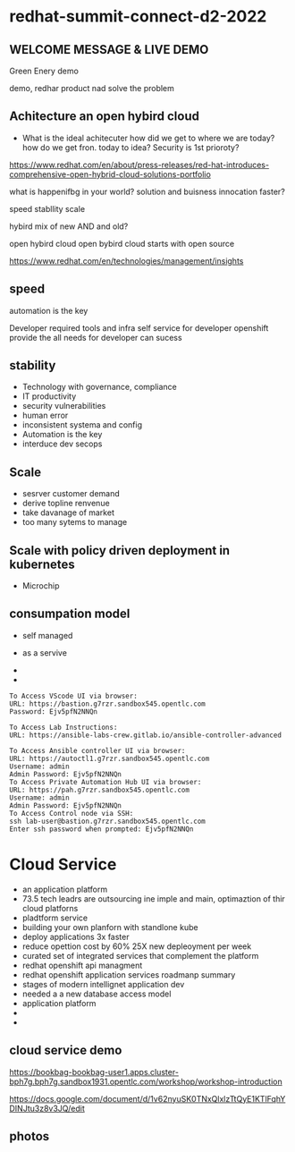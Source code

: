 # redhat-summit-connect-d2-2022

## WELCOME MESSAGE & LIVE DEMO

Green Enery demo

demo, redhar product nad solve the problem


 
 ## Achitecture an open hybird cloud
 - What is the  ideal achitecuter
 how did we get to where we are today?
 how do we get fron. today to idea?
 Security is 1st prioroty?
 
 https://www.redhat.com/en/about/press-releases/red-hat-introduces-comprehensive-open-hybrid-cloud-solutions-portfolio
 
 what is happenifbg in your world?
 solution and buisness innocation faster?
 
speed
stabllity
scale

hybird mix of new AND and old?

open hybird cloud
open bybird cloud starts with open source

https://www.redhat.com/en/technologies/management/insights

## speed
automation is the key

Developer required tools and infra
self service for developer
openshift provide the all needs for developer can sucess

## stability
- Technology with governance, compliance
- IT productivity
- security  vulnerabilities 
- human error
- inconsistent  systema and config
- Automation is the key
- interduce  dev secops

## Scale
- sesrver customer demand
- derive topline renvenue
- take davanage of market
- too many sytems to manage


## Scale with policy driven deployment in kubernetes
- Microchip


## consumpation model
 - self managed
 - as a servive 
 - 

- 



```
To Access VScode UI via browser:
URL: https://bastion.g7rzr.sandbox545.opentlc.com
Password: Ejv5pfN2NNQn

To Access Lab Instructions:
URL: https://ansible-labs-crew.gitlab.io/ansible-controller-advanced

To Access Ansible controller UI via browser:
URL: https://autoctl1.g7rzr.sandbox545.opentlc.com
Username: admin
Admin Password: Ejv5pfN2NNQn
To Access Private Automation Hub UI via browser:
URL: https://pah.g7rzr.sandbox545.opentlc.com
Username: admin
Admin Password: Ejv5pfN2NNQn
To Access Control node via SSH:
ssh lab-user@bastion.g7rzr.sandbox545.opentlc.com
Enter ssh password when prompted: Ejv5pfN2NNQn
```

# Cloud Service 
- an application platform
-  73.5 tech leadrs are outsourcing ine imple and main, optimaztion of thir cloud platforns
-  pladtform service
-  building your own planforn with standlone kube
-  deploy applications 3x faster
-  reduce opettion cost by 60% 25X new depleoyment  per week
-  curated set of integrated services that complement the platform
-  redhat openshift api managment
-  redhat openshift application services roadmanp summary
-  stages of modern intellignet application dev
-  needed a a new database access model
-  application platform
-  
-  
## cloud service demo
https://bookbag-bookbag-user1.apps.cluster-bph7g.bph7g.sandbox1931.opentlc.com/workshop/workshop-introduction

https://docs.google.com/document/d/1v62nyuSK0TNxQlxlzTtQyE1KTlFqhYDINJtu3z8v3JQ/edit


## photos






 
